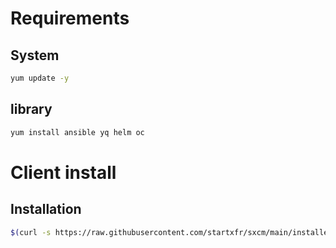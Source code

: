 # Requirements

## System

```bash
yum update -y
```

## library

```bash
yum install ansible yq helm oc
```

# Client install

## Installation

```bash
$(curl -s https://raw.githubusercontent.com/startxfr/sxcm/main/installer)
```